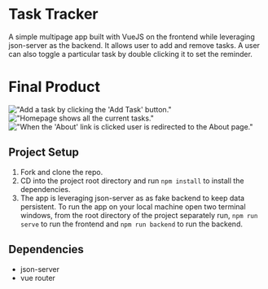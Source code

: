 # Task Tracker
A simple multipage app built with VueJS on the frontend while leveraging json-server as the backend. It allows user to add and remove tasks. A user can also toggle a particular task by double clicking it to set the reminder. 

# Final Product 
!["Add a task by clicking the 'Add Task' button."](#)
!["Homepage shows all the current tasks."](#)
!["When the 'About' link is clicked user is redirected to the About page."](#)

## Project Setup
1. Fork and clone the repo.
2. CD into the project root directory and run `npm install` to install the dependencies.
3. The app is leveraging json-server as as fake backend to keep data persistent. To run the app on your local machine open two terminal windows, from the root directory of the project separately run, `npm run serve` to run the frontend and `npm run backend` to run the backend.

## Dependencies
- json-server
- vue router